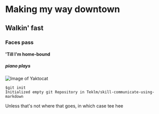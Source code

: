 # Making my way downtown
## Walkin' fast
### Faces pass
#### 'Till I'm home-bound
##### *piano plays*

![Image of Yaktocat](https://octodex.github.com/images/yaktocat.png)

```
$git init
Initialized empty git Repository in Teklm/skill-communicate-using-markdown
```
Unless that's not where that goes, in which case tee hee

